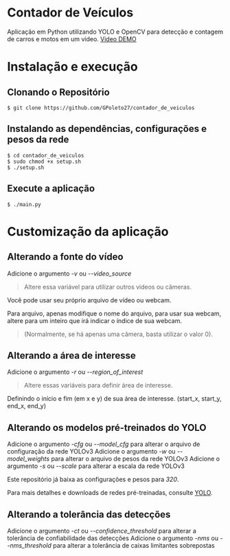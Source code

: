 # Contador de Veículos

Aplicação em Python utilizando YOLO e OpenCV para detecção e contagem de carros e motos em um vídeo.
[Video DEMO](https://youtu.be/z4OdriQ_1Nc)

# Instalação e execução

## Clonando o Repositório

    $ git clone https://github.com/GPoleto27/contador_de_veiculos

## Instalando as dependências, configurações e pesos da rede

    $ cd contador_de_veiculos
    $ sudo chmod +x setup.sh
    $ ./setup.sh

## Execute a aplicação

    $ ./main.py

# Customização da aplicação

## Alterando a fonte do vídeo

Adicione o argumento _-v_ ou *--video_source*

> Altere essa variável para utilizar outros videos ou câmeras.

Você pode usar seu próprio arquivo de vídeo ou webcam.

Para arquivo, apenas modifique o nome do arquivo, para usar sua webcam, altere para um inteiro que irá indicar o índice de sua webcam.

> (Normalmente, se há apenas uma câmera, basta utilizar o valor 0).

## Alterando a área de interesse

Adicione o argumento _-r_ ou *--region_of_interest*

> Altere essas variáveis para definir área de interesse.

Definindo o início e fim (em x e y) de sua área de interesse.
(start_x, start_y, end_x, end_y)

## Alterando os modelos pré-treinados do YOLO

Adicione o argumento _-cfg_ ou *--model_cfg* para alterar o arquivo de configuração da rede YOLOv3
Adicione o argumento _-w_ ou *--model_weights* para alterar o arquivo de pesos da rede YOLOv3
Adicione o argumento _-s_ ou *--scale* para alterar a escala da rede YOLOv3

Este repositório já baixa as configurações e pesos para _320_.

Para mais detalhes e downloads de redes pré-treinadas, consulte [YOLO](https://pjreddie.com/darknet/yolo/).

## Alterando a tolerância das detecções

Adicione o argumento _-ct_ ou *--confidence_threshold* para alterar a tolerância de confiabilidade das detecções
Adicione o argumento _-nms_ ou *--nms_threshold* para alterar a tolerância de caixas limitantes sobrepostas
